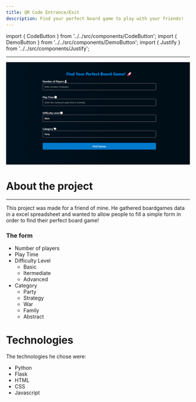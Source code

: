 ```yaml
---
title: QR Code Entrance/Exit
description: Find your perfect board game to play with your friends!
---
```


import { CodeButton } from '../../src/components/CodeButton';
import { DemoButton } from '../../src/components/DemoButton'; 
import { Justify } from '../../src/components/Justify';

<DemoButton liveLink="https://onboardsgame.com/"/>

---

![govbr-screenc](\img\projects\onboardsgame.png)

# About the project
---
<Justify>
This project was made for a friend of mine. He gathered boardgames data in a excel spreadsheet and wanted to allow people to fill a simple form in order to find their perfect board game!

### The form

- Number of players
- Play Time
- Difficulty Level
    - Basic
    - Itermediate
    - Advanced
- Category
    - Party
    - Strategy
    - War
    - Family
    - Abstract

# Technologies

The technologies he chose were:
- Python
- Flask
- HTML
- CSS
- Javascript

</Justify>